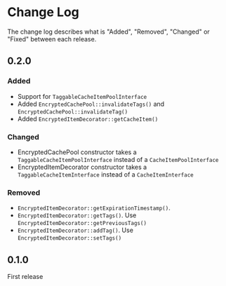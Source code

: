 # Change Log

The change log describes what is "Added", "Removed", "Changed" or "Fixed" between each release.

## 0.2.0

### Added

* Support for `TaggableCacheItemPoolInterface`
* Added `EncryptedCachePool::invalidateTags()` and `EncryptedCachePool::invalidateTag()`
* Added `EncryptedItemDecorator::getCacheItem()`

### Changed

* EncryptedCachePool constructor takes a `TaggableCacheItemPoolInterface` instead of a `CacheItemPoolInterface`
* EncryptedItemDecorator constructor takes a `TaggableCacheItemInterface` instead of a `CacheItemInterface`

### Removed

* `EncryptedItemDecorator::getExpirationTimestamp()`.
* `EncryptedItemDecorator::getTags()`. Use `EncryptedItemDecorator::getPreviousTags()`
* `EncryptedItemDecorator::addTag()`. Use `EncryptedItemDecorator::setTags()`

## 0.1.0

First release
